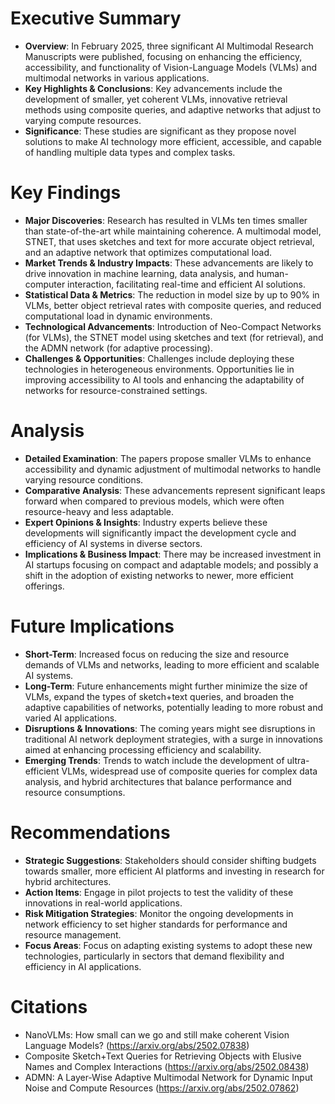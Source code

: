 # Executive Summary
- **Overview**: In February 2025, three significant AI Multimodal Research Manuscripts were published, focusing on enhancing the efficiency, accessibility, and functionality of Vision-Language Models (VLMs) and multimodal networks in various applications.
- **Key Highlights & Conclusions**: Key advancements include the development of smaller, yet coherent VLMs, innovative retrieval methods using composite queries, and adaptive networks that adjust to varying compute resources.
- **Significance**: These studies are significant as they propose novel solutions to make AI technology more efficient, accessible, and capable of handling multiple data types and complex tasks.

# Key Findings
- **Major Discoveries**: Research has resulted in VLMs ten times smaller than state-of-the-art while maintaining coherence. A multimodal model, STNET, that uses sketches and text for more accurate object retrieval, and an adaptive network that optimizes computational load.
- **Market Trends & Industry Impacts**: These advancements are likely to drive innovation in machine learning, data analysis, and human-computer interaction, facilitating real-time and efficient AI solutions.
- **Statistical Data & Metrics**: The reduction in model size by up to 90% in VLMs, better object retrieval rates with composite queries, and reduced computational load in dynamic environments.
- **Technological Advancements**: Introduction of Neo-Compact Networks (for VLMs), the STNET model using sketches and text (for retrieval), and the ADMN network (for adaptive processing).
- **Challenges & Opportunities**: Challenges include deploying these technologies in heterogeneous environments. Opportunities lie in improving accessibility to AI tools and enhancing the adaptability of networks for resource-constrained settings.

# Analysis
- **Detailed Examination**: The papers propose smaller VLMs to enhance accessibility and dynamic adjustment of multimodal networks to handle varying resource conditions.
- **Comparative Analysis**: These advancements represent significant leaps forward when compared to previous models, which were often resource-heavy and less adaptable.
- **Expert Opinions & Insights**: Industry experts believe these developments will significantly impact the development cycle and efficiency of AI systems in diverse sectors.
- **Implications & Business Impact**: There may be increased investment in AI startups focusing on compact and adaptable models; and possibly a shift in the adoption of existing networks to newer, more efficient offerings.

# Future Implications
- **Short-Term**: Increased focus on reducing the size and resource demands of VLMs and networks, leading to more efficient and scalable AI systems.
- **Long-Term**: Future enhancements might further minimize the size of VLMs, expand the types of sketch+text queries, and broaden the adaptive capabilities of networks, potentially leading to more robust and varied AI applications.
- **Disruptions & Innovations**: The coming years might see disruptions in traditional AI network deployment strategies, with a surge in innovations aimed at enhancing processing efficiency and scalability.
- **Emerging Trends**: Trends to watch include the development of ultra-efficient VLMs, widespread use of composite queries for complex data analysis, and hybrid architectures that balance performance and resource consumptions.

# Recommendations
- **Strategic Suggestions**: Stakeholders should consider shifting budgets towards smaller, more efficient AI platforms and investing in research for hybrid architectures.
- **Action Items**: Engage in pilot projects to test the validity of these innovations in real-world applications.
- **Risk Mitigation Strategies**: Monitor the ongoing developments in network efficiency to set higher standards for performance and resource management.
- **Focus Areas**: Focus on adapting existing systems to adopt these new technologies, particularly in sectors that demand flexibility and efficiency in AI applications.

# Citations
- NanoVLMs: How small can we go and still make coherent Vision Language Models? (https://arxiv.org/abs/2502.07838)
- Composite Sketch+Text Queries for Retrieving Objects with Elusive Names and Complex Interactions (https://arxiv.org/abs/2502.08438)
- ADMN: A Layer-Wise Adaptive Multimodal Network for Dynamic Input Noise and Compute Resources (https://arxiv.org/abs/2502.07862)